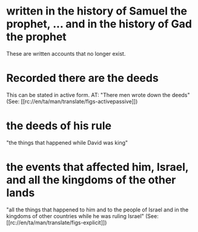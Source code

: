 # written in the history of Samuel the prophet, ... and in the history of Gad the prophet

These are written accounts that no longer exist.

# Recorded there are the deeds

This can be stated in active form. AT: "There men wrote down the deeds" (See: [[rc://en/ta/man/translate/figs-activepassive]])

# the deeds of his rule

"the things that happened while David was king"

# the events that affected him, Israel, and all the kingdoms of the other lands

"all the things that happened to him and to the people of Israel and in the kingdoms of other countries while he was ruling Israel" (See: [[rc://en/ta/man/translate/figs-explicit]])